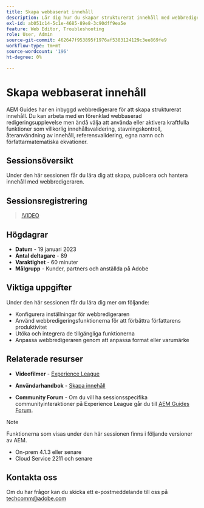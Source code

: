 ```yaml
---
title: Skapa webbaserat innehåll
description: Lär dig hur du skapar strukturerat innehåll med webbredigeraren.
exl-id: ab051c14-5c1e-4685-89e8-3c90dff9ea5e
feature: Web Editor, Troubleshooting
role: User, Admin
source-git-commit: 462647f953895f1976af5383124129c3ee869fe9
workflow-type: tm+mt
source-wordcount: '196'
ht-degree: 0%

---
```


# Skapa webbaserat innehåll

AEM Guides har en inbyggd webbredigerare för att skapa strukturerat innehåll. Du kan arbeta med en förenklad webbaserad redigeringsupplevelse men ändå välja att använda eller aktivera kraftfulla funktioner som villkorlig innehållsvalidering, stavningskontroll, återanvändning av innehåll, referensvalidering, egna namn och författarmatematiska ekvationer.

## Sessionsöversikt

Under den här sessionen får du lära dig att skapa, publicera och hantera innehåll med webbredigeraren.

## Sessionsregistrering

>[!VIDEO](https://video.tv.adobe.com/v/3414171/dita-authoring-ccms-web-author?quality=12&learn=on)

## Högdagrar

- **Datum** - 19 januari 2023
- **Antal deltagare** - 89
- **Varaktighet** - 60 minuter
- **Målgrupp** - Kunder, partners och anställda på Adobe

## Viktiga uppgifter

Under den här sessionen får du lära dig mer om följande:
- Konfigurera inställningar för webbredigeraren
- Använd webbredigeringsfunktionerna för att förbättra författarens produktivitet
- Utöka och integrera de tillgängliga funktionerna
- Anpassa webbredigeraren genom att anpassa format eller varumärke

## Relaterade resurser

- **Videofilmer** -  [Experience League](https://experienceleague.adobe.com/docs/experience-manager-guides-learn/videos/advanced-user-guide/overview.html?lang=en)

- **Användarhandbok** - [Skapa innehåll](https://help.adobe.com/en_US/xml-documentation-for-adobe-experience-manager/index.html#t=DXML-master-map/authoring-content.html)

- **Community Forum** - Om du vill ha sessionsspecifika communityinteraktioner på Experience League går du till  [AEM Guides Forum](https://experienceleaguecommunities.adobe.com/t5/experience-manager-guides/bd-p/xml-documentation-discussions).

>[!NOTE]
>
> Funktionerna som visas under den här sessionen finns i följande versioner av AEM.
> - On-prem 4.1.3 eller senare
> - Cloud Service 2211 och senare

## Kontakta oss

Om du har frågor kan du skicka ett e-postmeddelande till oss på <techcomm@adobe.com>

